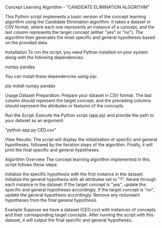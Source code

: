 Concept Learning Algorithm - "CANDIDATE ELIMINATION ALGORITHM"

This Python script implements a basic version of the concept learning algorithm using the Candidate Elimination algorithm. It takes a dataset in CSV format, where each row represents an instance of a concept, and the last column represents the target concept (either "yes" or "no"). The algorithm then generates the most specific and general hypotheses based on the provided data.

Installation
To run the script, you need Python installed on your system along with the following dependencies:

numpy
pandas

You can install these dependencies using pip:

pip install numpy pandas

Usage
Dataset Preparation: Prepare your dataset in CSV format. The last column should represent the target concept, and the preceding columns should represent the attributes or features of the concepts.

Run the Script: Execute the Python script (app.py) and provide the path to your dataset as an argument:


"python app.py CED.csv"


View Results: The script will display the initialization of specific and general hypotheses, followed by the iteration steps of the algorithm. Finally, it will print the final specific and general hypotheses.


Algorithm Overview
The concept learning algorithm implemented in this script follows these steps:

Initialize the specific hypothesis with the first instance in the dataset.
Initialize the general hypothesis with all attributes set to "?".
Iterate through each instance in the dataset:
If the target concept is "yes", update the specific and general hypotheses accordingly.
If the target concept is "no", update the general hypothesis accordingly.
Remove any redundant hypotheses from the final general hypothesis.


Example
Suppose we have a dataset (CED.csv) with instances of concepts and their corresponding target concepts. After running the script with this dataset, it will output the final specific and general hypotheses.
